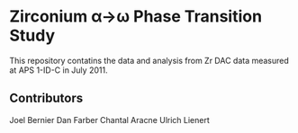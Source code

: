 # Zirconium α→ω Phase Transition Study
This repository contatins the data and analysis from Zr DAC data measured at APS 1-ID-C in July 2011.

## Contributors
Joel Bernier
Dan Farber
Chantal Aracne
Ulrich Lienert
